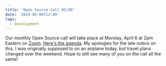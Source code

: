 ```yaml
---
title: 'Open Source Call 05/06'
date: '2019-05-06T12:00'
tags:
  - Development
---
```


Our monthly Open Source call will take place at Monday, April 6 at 2pm Eastern on
[Zoom](https://zoom.us/j/5125249718).
[Here's the agenda](https://docs.google.com/document/d/1PjnnCic5e9YkXNWz2LfkCVHWN4z6ZnacWkv599cz370/edit?usp=sharing).
My apologies for the late notice on this. I was originally supposed to on an airplane
today, but travel plans changed over the weekend. Hope to still see many of you on the
call all the same!
